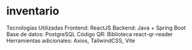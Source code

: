 # inventario
Tecnologías Utilizadas
Frontend: ReactJS
Backend: Java + Spring Boot
Base de datos: PostgreSQL
Código QR: Biblioteca react-qr-reader
Herramientas adicionales: Axios, TailwindCSS, Vite
